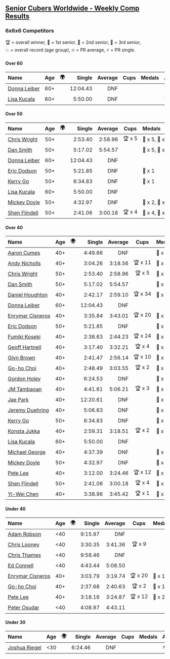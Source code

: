 <style>table {white-space: nowrap;}</style>
<link rel="stylesheet" type="text/css" href="/scw-comp/css/flags.css" />

## [Senior Cubers Worldwide - Weekly Comp Results](/scw-comp/results/)
### 6x6x6 Competitors

<span style="white-space: nowrap;">🏆 = overall winner</span>, <span style="white-space: nowrap;">🥇 = 1st senior</span>, <span style="white-space: nowrap;">🥈 = 2nd senior</span>, <span style="white-space: nowrap;">🥉 = 3rd senior</span>, <span style="white-space: nowrap;">💥 = overall record (age group)</span>, <span style="white-space: nowrap;">🔥 = PR average</span>, <span style="white-space: nowrap;">⚡ = PR single</span>.

#### Over 60

| Name | Age | 🌍 | Single | Average | Cups | Medals | Achievements |
| :-- | :--: | :--: | --: | --: | :--: | :-- | :-- |
| [Donna Leiber](../../persons/donna_leiber/666.md) | 60+ | <i class="flag flag-US" /> | 12:04.43 | DNF |  |  | 💥 x 3, ⚡ x 3 |
| [Lisa Kucala](../../persons/lisa_kucala/666.md) | 60+ | <i class="flag flag-US" /> | 5:50.00 | DNF |  |  | 💥 x 4, ⚡ x 4 |

#### Over 50

| Name | Age | 🌍 | Single | Average | Cups | Medals | Achievements |
| :-- | :--: | :--: | --: | --: | :--: | :-- | :-- |
| [Chris Wright](../../persons/chris_wright/666.md) | 50+ | <i class="flag flag-GB" /> | 2:53.40 | 2:58.96 | 🏆 x 5 | 🥇 x 5, 🥈 x 3 | 💥 x 6, 🔥 x 5, ⚡ x 5 |
| [Dan Smith](../../persons/dan_smith/666.md) | 50+ | <i class="flag flag-US" /> | 5:17.02 | 5:54.57 |  | 🥇 x 5, 🥈 x 3, 🥉 x 7 | 💥 x 1, 🔥 x 1, ⚡ x 3 |
| [Donna Leiber](../../persons/donna_leiber/666.md) | 60+ | <i class="flag flag-US" /> | 12:04.43 | DNF |  |  | 💥 x 3, ⚡ x 3 |
| [Eric Dodson](../../persons/eric_dodson/666.md) | 50+ | <i class="flag flag-US" /> | 5:21.85 | DNF |  | 🥈 x 1 | ⚡ x 2 |
| [Kerry Go](../../persons/kerry_go/666.md) | 50+ | <i class="flag flag-US" /> | 6:34.83 | DNF |  | 🥈 x 1 | ⚡ x 1 |
| [Lisa Kucala](../../persons/lisa_kucala/666.md) | 60+ | <i class="flag flag-US" /> | 5:50.00 | DNF |  |  | 💥 x 4, ⚡ x 4 |
| [Mickey Doyle](../../persons/mickey_doyle/666.md) | 50+ | <i class="flag flag-US" /> | 4:32.97 | DNF |  | 🥇 x 2, 🥈 x 2, 🥉 x 2 | ⚡ x 7 |
| [Shen Flindell](../../persons/shen_flindell/666.md) | 50+ | <i class="flag flag-AU" /> | 2:41.06 | 3:00.18 | 🏆 x 4 | 🥇 x 4, 🥈 x 8, 🥉 x 2 | 💥 x 2, 🔥 x 3, ⚡ x 3 |

#### Over 40

| Name | Age | 🌍 | Single | Average | Cups | Medals | Achievements |
| :-- | :--: | :--: | --: | --: | :--: | :-- | :-- |
| [Aaron Cumes](../../persons/aaron_cumes/666.md) | 40+ | <i class="flag flag-GB" /> | 4:49.66 | DNF |  | 🥈 x 1, 🥉 x 5 | ⚡ x 4 |
| [Andy Nicholls](../../persons/andy_nicholls/666.md) | 40+ | <i class="flag flag-GB" /> | 3:04.26 | 3:18.56 | 🏆 x 11 | 🥇 x 12, 🥈 x 2 | 💥 x 5, 🔥 x 3, ⚡ x 5 |
| [Chris Wright](../../persons/chris_wright/666.md) | 50+ | <i class="flag flag-GB" /> | 2:53.40 | 2:58.96 | 🏆 x 5 | 🥇 x 5, 🥈 x 3 | 💥 x 6, 🔥 x 5, ⚡ x 5 |
| [Dan Smith](../../persons/dan_smith/666.md) | 50+ | <i class="flag flag-US" /> | 5:17.02 | 5:54.57 |  | 🥇 x 5, 🥈 x 3, 🥉 x 7 | 💥 x 1, 🔥 x 1, ⚡ x 3 |
| [Daniel Houghton](../../persons/daniel_houghton/666.md) | 40+ | <i class="flag flag-CH" /> | 2:42.17 | 2:59.10 | 🏆 x 34 | 🥇 x 38, 🥈 x 8, 🥉 x 10 | 🔥 x 10, ⚡ x 12 |
| [Donna Leiber](../../persons/donna_leiber/666.md) | 60+ | <i class="flag flag-US" /> | 12:04.43 | DNF |  |  | 💥 x 3, ⚡ x 3 |
| [Enrymar Cisneros](../../persons/enrymar_cisneros/666.md) | 40+ | <i class="flag flag-VE" /> | 3:35.84 | 3:43.01 | 🏆 x 20 | 🥈 x 1 | 🔥 x 11, ⚡ x 10 |
| [Eric Dodson](../../persons/eric_dodson/666.md) | 50+ | <i class="flag flag-US" /> | 5:21.85 | DNF |  | 🥈 x 1 | ⚡ x 2 |
| [Fumiki Koseki](../../persons/fumiki_koseki/666.md) | 40+ | <i class="flag flag-JP" /> | 2:38.63 | 2:44.23 | 🏆 x 24 | 🥇 x 24 | 💥 x 2, 🔥 x 2, ⚡ x 2 |
| [Geoff Hartnell](../../persons/geoff_hartnell/666.md) | 40+ | <i class="flag flag-GB" /> | 3:17.40 | 3:32.21 | 🏆 x 4 | 🥇 x 20, 🥈 x 25, 🥉 x 2 | 🔥 x 6, ⚡ x 5 |
| [Glyn Brown](../../persons/glyn_brown/666.md) | 40+ | <i class="flag flag-GB" /> | 2:41.47 | 2:56.14 | 🏆 x 10 | 🥇 x 11, 🥈 x 14, 🥉 x 5 | 🔥 x 11, ⚡ x 11 |
| [Go-ho Choi](../../persons/go_ho_choi/666.md) | 40+ | <i class="flag flag-KR" /> | 2:48.49 | 3:03.55 | 🏆 x 2 | 🥇 x 1 | 💥 x 1, 🔥 x 2, ⚡ x 2 |
| [Gordon Holey](../../persons/gordon_holey/666.md) | 40+ | <i class="flag flag-US" /> | 6:24.53 | DNF |  | 🥈 x 2 | ⚡ x 2 |
| [JM Tambaoan](../../persons/jm_tambaoan/666.md) | 40+ | <i class="flag flag-PH" /> | 4:41.61 | 5:06.21 | 🏆 x 3 | 🥇 x 3, 🥈 x 14, 🥉 x 3 | 🔥 x 4, ⚡ x 4 |
| [Jae Park](../../persons/jae_park/666.md) | 40+ | <i class="flag flag-US" /> | 12:20.61 | DNF |  | 🥈 x 1 | ⚡ x 1 |
| [Jeremy Duehring](../../persons/jeremy_duehring/666.md) | 40+ | <i class="flag flag-US" /> | 5:06.63 | DNF |  | 🥉 x 1 | ⚡ x 2 |
| [Kerry Go](../../persons/kerry_go/666.md) | 50+ | <i class="flag flag-US" /> | 6:34.83 | DNF |  | 🥈 x 1 | ⚡ x 1 |
| [Konsta Jukka](../../persons/konsta_jukka/666.md) | 40+ | <i class="flag flag-FI" /> | 2:59.31 | 3:18.51 | 🏆 x 2 | 🥇 x 4, 🥈 x 7 | 🔥 x 7, ⚡ x 5 |
| [Lisa Kucala](../../persons/lisa_kucala/666.md) | 60+ | <i class="flag flag-US" /> | 5:50.00 | DNF |  |  | 💥 x 4, ⚡ x 4 |
| [Michael George](../../persons/michael_george/666.md) | 40+ | <i class="flag flag-GB" /> | 4:37.39 | DNF |  | 🥉 x 4 | ⚡ x 7 |
| [Mickey Doyle](../../persons/mickey_doyle/666.md) | 50+ | <i class="flag flag-US" /> | 4:32.97 | DNF |  | 🥇 x 2, 🥈 x 2, 🥉 x 2 | ⚡ x 7 |
| [Pete Lee](../../persons/pete_lee/666.md) | 40+ | <i class="flag flag-GB" /> | 3:12.00 | 3:24.46 | 🏆 x 12 | 🥈 x 2, 🥉 x 2 | 🔥 x 14, ⚡ x 20 |
| [Shen Flindell](../../persons/shen_flindell/666.md) | 50+ | <i class="flag flag-AU" /> | 2:41.06 | 3:00.18 | 🏆 x 4 | 🥇 x 4, 🥈 x 8, 🥉 x 2 | 💥 x 2, 🔥 x 3, ⚡ x 3 |
| [Yi-Wei Chen](../../persons/yi_wei_chen/666.md) | 40+ | <i class="flag flag-TW" /> | 3:38.96 | 3:45.42 | 🏆 x 1 | 🥇 x 3, 🥈 x 7, 🥉 x 7 | 🔥 x 4, ⚡ x 10 |

#### Under 40

| Name | Age | 🌍 | Single | Average | Cups | Medals | Achievements |
| :-- | :--: | :--: | --: | --: | :--: | :-- | :-- |
| [Adam Robson](../../persons/adam_robson/666.md) | <40 | <i class="flag flag-GB" /> | 9:15.97 | DNF |  |  | ⚡ x 1 |
| [Chris Looney](../../persons/chris_looney/666.md) | <40 | <i class="flag flag-US" /> | 3:30.35 | 3:41.36 | 🏆 x 9 |  | 🔥 x 4, ⚡ x 6 |
| [Chris Thames](../../persons/chris_thames/666.md) | <40 | <i class="flag flag-US" /> | 9:58.46 | DNF |  |  | ⚡ x 1 |
| [Ed Connell](../../persons/ed_connell/666.md) | <40 | <i class="flag flag-IE" /> | 4:43.44 | 5:08.50 |  |  | 🔥 x 1, ⚡ x 4 |
| [Enrymar Cisneros](../../persons/enrymar_cisneros/666.md) | 40+ | <i class="flag flag-VE" /> | 3:03.79 | 3:19.74 | 🏆 x 20 | 🥈 x 1 | 🔥 x 11, ⚡ x 10 |
| [Go-ho Choi](../../persons/go_ho_choi/666.md) | 40+ | <i class="flag flag-KR" /> | 2:37.68 | 2:40.63 | 🏆 x 2 | 🥇 x 1 | 💥 x 1, 🔥 x 2, ⚡ x 2 |
| [Pete Lee](../../persons/pete_lee/666.md) | 40+ | <i class="flag flag-GB" /> | 3:18.16 | 3:24.87 | 🏆 x 12 | 🥈 x 2, 🥉 x 2 | 🔥 x 14, ⚡ x 20 |
| [Peter Osudar](../../persons/peter_osudar/666.md) | <40 | <i class="flag flag-CA" /> | 4:08.97 | 4:43.11 |  |  | 🔥 x 1, ⚡ x 1 |

#### Under 30

| Name | Age | 🌍 | Single | Average | Cups | Medals | Achievements |
| :-- | :--: | :--: | --: | --: | :--: | :-- | :-- |
| [Joshua Riegel](../../persons/joshua_riegel/666.md) | <30 | <i class="flag flag-US" /> | 6:24.46 | DNF |  |  | ⚡ x 3 |


<!-- Global site tag (gtag.js) - Google Analytics -->
<script async src="https://www.googletagmanager.com/gtag/js?id=UA-86348435-3"></script>
<script>window.dataLayer = window.dataLayer || []; function gtag() {dataLayer.push(arguments);} gtag('js', new Date()); gtag('config', 'UA-86348435-3');</script>
